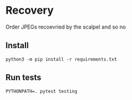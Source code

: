 # Recovery

Order JPEGs recoevried by the scalpel and so no

## Install

`python3 -m pip install -r requirements.txt`

## Run tests

`PYTHONPATH=. pytest testing`
